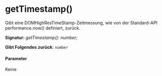 # <a name="gettimestamp"></a>getTimestamp()




Gibt eine DOMHighResTimeStamp-Zeitmessung, wie von der Standard-API performance.now() definiert, zurück.

**Signatur:** _getTimestamp(): number;_

**Gibt Folgendes zurück**: `number`





#### <a name="parameters"></a>Parameter
Keine



